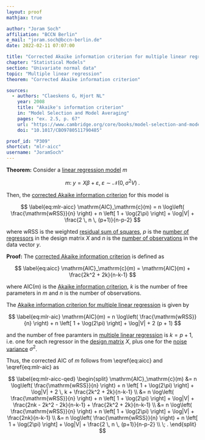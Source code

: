 ```yaml
---
layout: proof
mathjax: true

author: "Joram Soch"
affiliation: "BCCN Berlin"
e_mail: "joram.soch@bccn-berlin.de"
date: 2022-02-11 07:07:00

title: "Corrected Akaike information criterion for multiple linear regression"
chapter: "Statistical Models"
section: "Univariate normal data"
topic: "Multiple linear regression"
theorem: "Corrected Akaike information criterion"

sources:
  - authors: "Claeskens G, Hjort NL"
    year: 2008
    title: "Akaike's information criterion"
    in: "Model Selection and Model Averaging"
    pages: "ex. 2.5, p. 67"
    url: "https://www.cambridge.org/core/books/model-selection-and-model-averaging/E6F1EC77279D1223423BB64FC3A12C37"
    doi: "10.1017/CBO9780511790485"

proof_id: "P309"
shortcut: "mlr-aicc"
username: "JoramSoch"
---
```



**Theorem:** Consider a [linear regression model](/D/mlr) $m$

$$ \label{eq:mlr}
m: \; y = X\beta + \varepsilon, \; \varepsilon \sim \mathcal{N}(0, \sigma^2 V) \; .
$$

Then, the [corrected Akaike information criterion](/D/aicc) for this model is

$$ \label{eq:mlr-aicc}
\mathrm{AIC}_\mathrm{c}(m) = n \log\left( \frac{\mathrm{wRSS}}{n} \right) + n \left[ 1 + \log(2\pi) \right] + \log|V| + \frac{2 \, n \, (p+1)}{n-p-2}
$$

where $\mathrm{wRSS}$ is the weighted [residual sum of squares](/D/rss), $p$ is the [number of regressors](/D/mlr) in the design matrix $X$ and $n$ is the [number of observations](/D/mlr) in the data vector $y$.


**Proof:** The [corrected Akaike information criterion](/D/aicc) is defined as

$$ \label{eq:aicc}
\mathrm{AIC}_\mathrm{c}(m) = \mathrm{AIC}(m) + \frac{2k^2 + 2k}{n-k-1}
$$

where $\mathrm{AIC}(m)$ is the [Akaike information criterion](/D/aic), $k$ is the number of free parameters in $m$ and $n$ is the number of observations.

The [Akaike information criterion for multiple linear regression](/P/mlr-aic) is given by

$$ \label{eq:mlr-aic}
\mathrm{AIC}(m) = n \log\left( \frac{\mathrm{wRSS}}{n} \right) + n \left[ 1 + \log(2\pi) \right] + \log|V| + 2 (p + 1)
$$

and the number of free paramters in [multiple linear regression](/D/mlr) is $k = p + 1$, i.e. one for each regressor in the [design matrix](/D/mlr) $X$, plus one for the [noise variance](/D/mlr) $\sigma^2$.

Thus, the corrected AIC of $m$ follows from \eqref{eq:aicc} and \eqref{eq:mlr-aic} as

$$ \label{eq:mlr-aicc-qed}
\begin{split}
\mathrm{AIC}_\mathrm{c}(m) &= n \log\left( \frac{\mathrm{wRSS}}{n} \right) + n \left[ 1 + \log(2\pi) \right] + \log|V| + 2 \, k + \frac{2k^2 + 2k}{n-k-1} \\
&= n \log\left( \frac{\mathrm{wRSS}}{n} \right) + n \left[ 1 + \log(2\pi) \right] + \log|V| + \frac{2nk - 2k^2 - 2k}{n-k-1} + \frac{2k^2 + 2k}{n-k-1} \\ 
&= n \log\left( \frac{\mathrm{wRSS}}{n} \right) + n \left[ 1 + \log(2\pi) \right] + \log|V| + \frac{2nk}{n-k-1} \\ 
&= n \log\left( \frac{\mathrm{wRSS}}{n} \right) + n \left[ 1 + \log(2\pi) \right] + \log|V| + \frac{2 \, n \, (p+1)}{n-p-2} \\ \; .
\end{split}
$$